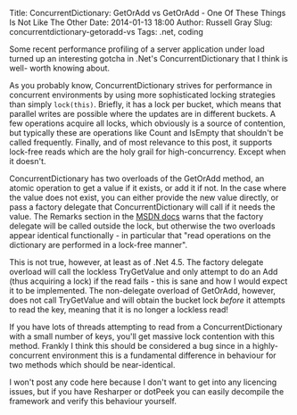 Title: ConcurrentDictionary: GetOrAdd vs GetOrAdd - One Of These Things Is Not Like The Other
Date: 2014-01-13 18:00
Author: Russell Gray
Slug: concurrentdictionary-getoradd-vs
Tags: .net, coding

Some recent performance profiling of a server application under load turned up
an interesting gotcha in .Net's ConcurrentDictionary that I think is well-
worth knowing about.

As you probably know, ConcurrentDictionary strives for performance in
concurrent environments by using more sophisticated locking strategies than
simply `lock(this)`. Briefly, it has a lock per bucket, which means that
parallel writes are possible where the updates are in different buckets. A few
operations acquire all locks, which obviously is a source of contention, but
typically these are operations like Count and IsEmpty that shouldn't be called
frequently. Finally, and of most relevance to this post, it supports lock-free
reads which are the holy grail for high-concurrency. Except when it doesn't.

ConcurrentDictionary has two overloads of the GetOrAdd method, an atomic
operation to get a value if it exists, or add it if not. In the case where the
value does not exist, you can either provide the new value directly, or pass a
factory delegate that ConcurrentDictionary will call if it needs the value.
The Remarks section in the [MSDN docs][1] warns that the factory delegate will
be called outside the lock, but otherwise the two overloads appear identical
functionally - in particular that "read operations on the dictionary are
performed in a lock-free manner".

This is not true, however, at least as of .Net 4.5. The factory delegate
overload will call the lockless TryGetValue and only attempt to do an Add
(thus acquiring a lock) if the read fails - this is sane and how I would
expect it to be implemented. The non-delegate overload of GetOrAdd, however,
does not call TryGetValue and will obtain the bucket lock *before* it attempts
to read the key, meaning that it is no longer a lockless read!

If you have lots of threads attempting to read from a ConcurrentDictionary
with a small number of keys, you'll get massive lock contention with this
method. Frankly I think this should be considered a bug since in a highly-
concurrent environment this is a fundamental difference in behaviour for two
methods which should be near-identical.

I won't post any code here because I don't want to get into any licencing
issues, but if you have Resharper or dotPeek you can easily decompile the
framework and verify this behaviour yourself.


[1]: http://msdn.microsoft.com/en-us/library/dd287191(v=vs.110.aspx)